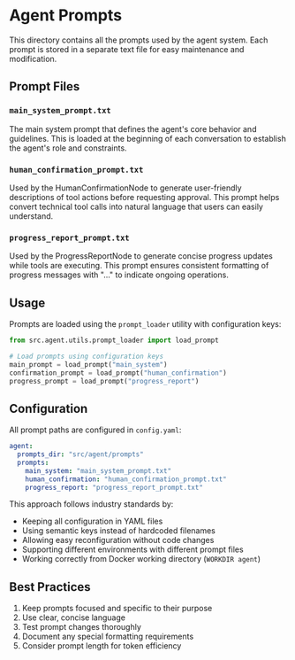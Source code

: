 # Agent Prompts

This directory contains all the prompts used by the agent system. Each prompt is stored in a separate text file for easy maintenance and modification.

## Prompt Files

### `main_system_prompt.txt`
The main system prompt that defines the agent's core behavior and guidelines. This is loaded at the beginning of each conversation to establish the agent's role and constraints.

### `human_confirmation_prompt.txt`
Used by the HumanConfirmationNode to generate user-friendly descriptions of tool actions before requesting approval. This prompt helps convert technical tool calls into natural language that users can easily understand.

### `progress_report_prompt.txt`
Used by the ProgressReportNode to generate concise progress updates while tools are executing. This prompt ensures consistent formatting of progress messages with "..." to indicate ongoing operations.

## Usage

Prompts are loaded using the `prompt_loader` utility with configuration keys:

```python
from src.agent.utils.prompt_loader import load_prompt

# Load prompts using configuration keys
main_prompt = load_prompt("main_system")
confirmation_prompt = load_prompt("human_confirmation")
progress_prompt = load_prompt("progress_report")
```

## Configuration

All prompt paths are configured in `config.yaml`:

```yaml
agent:
  prompts_dir: "src/agent/prompts"
  prompts:
    main_system: "main_system_prompt.txt"
    human_confirmation: "human_confirmation_prompt.txt"
    progress_report: "progress_report_prompt.txt"
```

This approach follows industry standards by:
- Keeping all configuration in YAML files
- Using semantic keys instead of hardcoded filenames
- Allowing easy reconfiguration without code changes
- Supporting different environments with different prompt files
- Working correctly from Docker working directory (`WORKDIR agent`)

## Best Practices

1. Keep prompts focused and specific to their purpose
2. Use clear, concise language
3. Test prompt changes thoroughly
4. Document any special formatting requirements
5. Consider prompt length for token efficiency